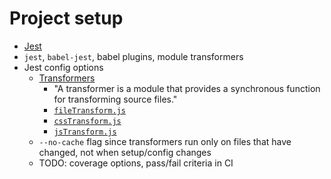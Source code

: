 # Project setup

- [Jest](https://facebook.github.io/jest/)
- `jest`, `babel-jest`, babel plugins, module transformers
- Jest config options
  - [Transformers](https://facebook.github.io/jest/docs/configuration.html#transform-object-string-string)
    - "A transformer is a module that provides a synchronous function for transforming source files."
    - [`fileTransform.js`](../config/jest/fileTransform.js)
    - [`cssTransform.js`](../config/jest/cssTransform.js)
    - [`jsTransform.js`](../config/jest/fileTransform.js)
  - `--no-cache` flag since transformers run only on files that have changed, not when setup/config changes
  - TODO: coverage options, pass/fail criteria in CI
